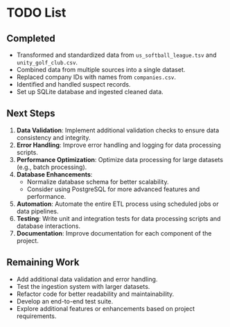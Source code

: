 # TODO List

## Completed
- Transformed and standardized data from `us_softball_league.tsv` and `unity_golf_club.csv`.
- Combined data from multiple sources into a single dataset.
- Replaced company IDs with names from `companies.csv`.
- Identified and handled suspect records.
- Set up SQLite database and ingested cleaned data.

## Next Steps
1. **Data Validation**: Implement additional validation checks to ensure data consistency and integrity.
2. **Error Handling**: Improve error handling and logging for data processing scripts.
3. **Performance Optimization**: Optimize data processing for large datasets (e.g., batch processing).
4. **Database Enhancements**: 
   - Normalize database schema for better scalability.
   - Consider using PostgreSQL for more advanced features and performance.
5. **Automation**: Automate the entire ETL process using scheduled jobs or data pipelines.
6. **Testing**: Write unit and integration tests for data processing scripts and database interactions.
7. **Documentation**: Improve documentation for each component of the project.

## Remaining Work
- Add additional data validation and error handling.
- Test the ingestion system with larger datasets.
- Refactor code for better readability and maintainability.
- Develop an end-to-end test suite.
- Explore additional features or enhancements based on project requirements.